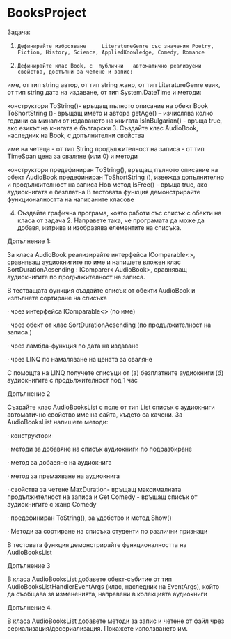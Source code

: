 # BooksProject
Задача:

1.     Дефинирайте изброяване     LiteratureGenre със значения Poetry, Fiction, History, Science, AppliedKnowledge, Comedy, Romance

2.     Дефинирайте клас Book, с  публични   автоматично реализуеми свойства, достъпни за четене и запис:

име, от тип string
автор, от тип string
жанр, от тип LiteratureGenre
език, от тип string
дата на издаване, от тип System.DateTime
и методи:

конструктори
ToString()- връщащ пълното описание на обект Book
ToShortString ()- връщащ името и автора
getAge() – изчислява колко години са минали от издаването на книгата 
 IsInBulgarian() - връща true, ако езикът на книгата е български
3.      Създайте клас AudioBook, наследник на Book, с допълнителни свойства

име на четеца - oт тип String
продължителност на записа - от тип TimeSpan
цена за сваляне (или 0)
и  методи

конструктори
предефиниран  ТoString(),  връщащ пълното описание на обект AudioBook
предефиниран  ТoShortString (),  извежда допълнително и продължителност на записа
Нов метод IsFree() - връща true, ако аудиокнигата  е безплатна
В тестовата функция демонстрирайте функционалността на написаните класове



4. Създайте графична програма, която работи със списък с обекти на класа от задача 2. Направете така, че програмата да може да добавя, изтрива и изобразява елементите на списъка.



Допълнение  1:

За класа AudioBook реализирайте интерфейса IComparable<>, сравняващ аудиокнигите по име  и напишете вложен клас SortDurationAcsending : IComparer< AudioBook>, сравняващ аудиокнигите по продължителност на записа.

В тестващата функция създайте списък от обекти AudioBook и изпълнете сортиране на списъка

·         чрез интерфейса IComparable<> (по име)

·         чрез обект от клас SortDurationAcsending (по продължителност на записа.)

·         чрез ламбда-функция по дата на издаване

·         чрез LINQ по намаляване на цената за сваляне

С помощта на LINQ получете списъци от (а) безплатните аудиокниги (б) аудиокнигите с продължителност под 1 час

Допълнение 2

Създайте клас AudioBooksList  с поле от тип List<AudioBook>  списък с аудиокниги  автоматично свойство име на сайта, където са качени. За AudioBooksList  напишете методи:

·         конструктори

·         методи за добавяне на списък аудиокниги  по подразбиране

·         метод за добавяне на аудиокнига

·         метод за премахване на аудиокнига

·         свойства за четене МахDuration- връщащ максималнaта продължителност на записа и Get Comedy - връщащ списък от аудиокнигите с жанр Comedy

·          предефиниран ToString(), за удобство и метод Show()

·         Методи за сортиране на списъка студенти по различни признаци

 В тестовата функция демонстрирайте функционалността на AudioBooksList

Допълнение 3

В класа AudioBooksList добавете обект-събитие от тип AudioBooksListHandlerEventArgs (клас, наследник  на ЕventArgs), който да съобщава за измененията, направени в колекцията аудиокниги

Допълнение 4.

В класа AudioBooksList добавете методи за запис и четене от файл чрез сериализация/десериализация. Покажете използването им.
